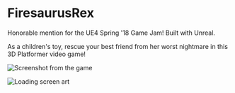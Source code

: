 # FiresaurusRex
Honorable mention for the UE4 Spring '18 Game Jam! Built with Unreal. 

As a children's toy, rescue your best friend from her worst nightmare in this 3D Platformer video game!

![Screenshot from the game](https://i.imgur.com/F9ZC3Q3.png)

![Loading screen art](https://i.imgur.com/TIsqwLQ.png)
